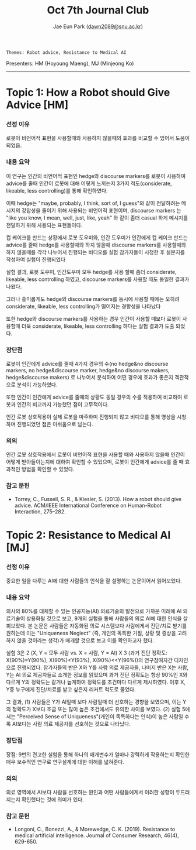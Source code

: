﻿---
layout: post
title: "Oct 7th Journal Club"
author: "Jae Eun Park (dawn2089@snu.ac.kr)"
---

    Themes: Robot advice, Resistance to Medical AI 
    
Presenters: HM (Hoyoung Maeng), MJ (Minjeong Ko) <br>

-----------------

# Topic 1: How a Robot should Give Advice [HM]

### **선정 이유**

로봇이 비언어적 표현을 사용할때와 사용하지 않을때의 효과를 비교할 수 있어서 도움이 되었음.

### **내용 요약**

이 연구는 인간의 비언어적 표현인 hedge와 discourse markers를 로봇이 사용하여 advice를 줄때 인간이 로봇에 대해 어떻게 느끼는지 3가지 척도(considerate, likeable, less controlling)를 통해 확인하였다.

이때 hedge는 "maybe, probably, I think, sort of, I guess"와 같이 전달하려는 메시지의 강압성을 줄이기 위해 사용되는 비언어적 표현이며, discourse markers 는 "like you know, I mean, well, just, like, yeah" 와 같이 좀더 casual 하게 메시지를 전달하기 위해 사용되는 표현들이다.

컵 케이크를 만드는 상황에서 로봇 도우미와, 인간 도우미가 인간에게 컵 케이크 만드는 advice를 줄때  hedge를 사용할때와 하지 않을때 discourse markers를 사용할때와 하지 않을때를 각각 나누어서 진행되는 비디오를 실험 참가자들이 시청한 후 설문지를 작성하여 실험이 진행되었다

실험 결과, 로봇 도우미, 인간도우미 모두 hedge를 사용 할때 좀더 considerate, likeable, less controlling 하였고, discourse markers를 사용할 때도 동일한 결과가 나왔다.

그러나 흥미롭게도 hedge와 discourse markers를 동시에 사용할 때에는 오히려 considerate, likeable, less controlling가 떨어지는 경향성을 나타났다

또한 hedge와 discourse markers를 사용하는 경우 인간이 사용할 때보다 로봇이 사용할때 더욱 considerate, likeable, less controlling 하다는 실험 결과가 도출 되었다.

### **장단점**

로봇이 인간에게 advice를 줄때 4가지 경우의 수(no hedge&no discourse markers, no hedge&discourse marker, hedge&no discourse makers, hedge&discourse makers) 로 나누어서 분석하여 어떤 경우에 효과가 좋은지 객관적으로 분석이 가능하였다.

또한 인간이 인간에게 advice를 줄때의 상황도 동일 경우의 수를 적용하여 비교하여 로봇과 인간의 비교까지 가능했던 점이 고무적이다.

인간 로봇 상호작용이 실제 로봇을 마주하며 진행되지 않고 비디오를 통해 영상을 시청하며 진행되었던 점은 아쉬움으로 남는다.

### **의의**

인간 로봇 상호작용에서 로봇이 비언어적 표현을 사용할 때와 사용하지 않을때 인간이 어떻게 받아들이는지에 대하여 확인할 수 있었으며, 로봇이 인간에게 advice를 줄 때 효과적인 방법을 확인할 수 있었다.

### **참고 문헌**

- Torrey, C., Fussell, S. R., & Kiesler, S. (2013). How a robot should give advice. ACM/IEEE International Conference on Human-Robot Interaction, 275–282.

# Topic 2: Resistance to Medical AI [MJ]

### **선정 이유**

중요한 일을 다루는 AI에 대한 사람들의 인식을 잘 설명하는 논문이어서 읽어보았다. 

### **내용 요약**

의사의 80%를 대체할 수 있는 인공지능(AI) 의료기술의 발전으로 가까운 미래에 AI 의료기술이 상용화될 것으로 보고, 9개의 실험을 통해 사람들의 의료 AI에 대한 인식을 살펴보았다. 본 논문은 사람들은 자동화된 의료 시스템보다 사람에게서 진단/치료 받기를 원하는데 이는  "Uniqueness Neglect" (즉, 개인의 독특한 기질, 상황 및 증상을 고려하지 않을 것이라는 생각)가 매개할 것으로 보고 이를 확인하고자 했다. 

실험 3은 2 (X, Y = 모두 사람 vs. X = 사람, Y = AI) X 3 (과거 진단 정확도: X(90%)=Y(90%), X(90%)<Y(93%), X(90%)<<Y(96%))의 연구참여자간 디자인으로 진행되었다. 참가자들의 반은 X와 Y를 사람 의료 제공자들, 나머지 반은 X는 사람, Y는 AI 의료 제공자들로 소개한 정보를 읽었으며 과거 진단 정확도는 항상 90%인 X와 다르게 Y의 정확도는 같거나 높게하여 정확도를 조건마다 다르게 제시하였다. 이후 X, Y중 누구에게 진단/치료를 받고 싶은지 리커트 척도로 물었다. 

그 결과, (1) 사람들은 Y가 AI일때 보다 사람일때 더 선호하는 경향을 보였으며, 이는 Y의 정확도가 X보다 조금 또는 많이 높은 조건에서도 유의한 차이를 보였다. (2) 실험 5에서는 "Perceived Sense of Uniqueness"(개인이 독특하다는 인식)이 높은 사람일 수록 AI보다는 사람 의료 제공자를 선호하는 것으로 나타났다.

### **장단점**

장점: 9번의 견고한 실험을 통해 하나의 매개변수가 얼마나 강력하게 작용하는지 확인한 매우 보수적인 연구로 연구설계에 대한 이해를 넓혀준다. 

### **의의**

의료 영역에서 AI보다 사람을 선호하는 원인과 어떤 사람들에게서 이러한 성향이 두드러지는지 확인했다는 것에 의미가 있다. 

### **참고 문헌**

- Longoni, C., Bonezzi, A., & Morewedge, C. K. (2019). Resistance to medical artificial intelligence. Journal of Consumer Research, 46(4), 629-650.

